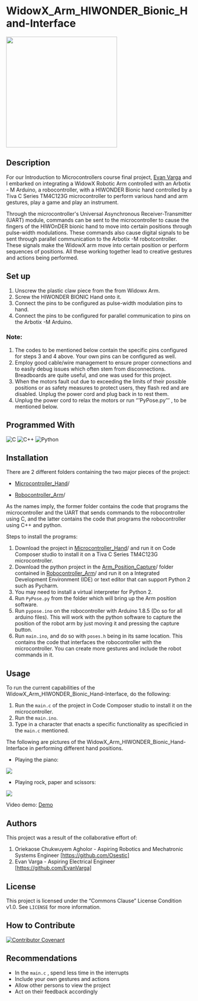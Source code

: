 # WidowX_Arm_HIWONDER_Bionic_Hand-Interface </h2>


<img src="https://github.com/Osestic/WidowX_Arm_HIWONDER_Bionic_Hand-Interface/assets/42704298/25f37eee-65a8-4e1e-a7c2-306f3ad84e96" width="300"/>

## Description
For our Introduction to Microcontrollers course final project, [Evan Varga](https://www.linkedin.com/in/evan-varga-2a21aa221/) and I embarked on integrating a WidowX Robotic Arm controlled with an Arbotix - M Arduino, a robocontroller, with a HIWONDER Bionic hand controlled by a Tiva C Series TM4C123G microcontroller to perform various hand and arm gestures, play a game and play an instrument. 

Through the microcontroller's Universal Asynchronous Receiver-Transmitter (UART) module, commands can be sent to the microcontroller to cause the fingers of the HIWOnDER bionic hand to move into certain positions through pulse-width modulations. These commands also cause digital signals to be sent through parallel communication to the Arbotix -M robotcontroller. These signals make the WidowX arm move into certain position or perform sequences of positions. All these working together lead to creative gestures and actions being performed.

## Set up
1.	Unscrew the plastic claw piece from the from Widowx Arm.
2.	Screw the HIWONDER BIONIC Hand onto it.
3.	Connect the pins to be configured as pulse-width modulation pins to hand.
4.	Connect the pins to be configured for parallel communication to pins on the Arbotix -M 
Arduino.

### Note:
1.	The codes to be mentioned below contain the specific pins configured for steps 3 and 4 above. Your own pins can be configured as well.
2.	Employ good cable/wire management to ensure proper connections and to easily debug issues which often stem from disconnections. Breadboards are quite useful, and one was used for this project.
3.	When the motors fault out due to exceeding the limits of their possible positions or as safety measures to protect users, they flash red and are disabled. Unplug the power cord and plug back in to rest them. 
4.	Unplug the power cord to relax the motors or run ‘’’PyPose.py’’’ , to be mentioned below.

## Programmed With

![C](https://img.shields.io/badge/c-%2300599C.svg?style=for-the-badge&logo=c&logoColor=white)
![C++](https://img.shields.io/badge/c++-%2300599C.svg?style=for-the-badge&logo=c%2B%2B&logoColor=white)
![Python](https://img.shields.io/badge/python-3670A0?style=for-the-badge&logo=python&logoColor=ffdd54)


## Installation
There are 2 different folders containing the two major pieces of the project:
- [Microcontroller_Hand](https://github.com/Osestic/WidowX_Arm_HIWONDER_Bionic_Hand-Interface/tree/main/Microcontroller_Hand)/

- [Robocontroller_Arm](https://github.com/Osestic/WidowX_Arm_HIWONDER_Bionic_Hand-Interface/tree/main/Robocontroller_Arm)/


As the names imply, the former folder contains the code that programs the microcontroller and the UART that sends commands to the robocontroller using C, and the latter contains the code that programs the robocontroller using C++ and python. 

Steps to install the programs:
1. Download the project in [Microcontroller_Hand](https://github.com/Osestic/WidowX_Arm_HIWONDER_Bionic_Hand-Interface/tree/main/Microcontroller_Hand)/ and run it on Code Composer studio to install it on a Tiva C Series TM4C123G microcontroller.
2. Download the python project in the [Arm_Position_Capture](https://github.com/Osestic/WidowX_Arm_HIWONDER_Bionic_Hand-Interface/tree/main/Robocontroller_Arm/Arm_Position_Capture)/ folder contained in [Robocontroller_Arm](https://github.com/Osestic/WidowX_Arm_HIWONDER_Bionic_Hand-Interface/tree/main/Robocontroller_Arm)/ and run it on a Integrated Development Environment (IDE) or text editor that can support Python 2 such as Pycharm.
3. You may need to install a virtual interpreter for Python 2.
4. Run ```PyPose.py``` from the folder which will bring up the Arm position software.
5. Run ```pypose.ino``` on the robocontroller with Arduino 1.8.5 (Do so for all arduino files). This will work with the python software to capture the position of the robot arm by just moving it and pressing the capture button.
6. Run ```main.ino```, and do so with ```poses.h``` being in its same location. This contains the code that interfaces the robocontroller with the microcontroller. You can create more gestures and include the robot commands in it.

## Usage
To run the current capabilities of the WidowX_Arm_HIWONDER_Bionic_Hand-Interface, do the following:
1. Run the ```main.c``` of the project in Code Composer studio to install it on the microcontroller.
2. Run the ```main.ino```.
3. Type in a character that enacts a specific functionality as specificied in the ```main.c``` mentioned.

The following are pictures of the  WidowX_Arm_HIWONDER_Bionic_Hand-Interface in performing different hand positions. 

- Playing the piano:
<img src="https://github.com/Osestic/WidowX_Arm_HIWONDER_Bionic_Hand-Interface/assets/42704298/cb93812d-9d59-4cbb-93cf-d6da717aa819">

- Playing rock, paper and scissors:
  
<img src="https://github.com/Osestic/WidowX_Arm_HIWONDER_Bionic_Hand-Interface/assets/42704298/20376c5a-8b07-44d5-b52b-3d32332adce1">

Video demo:
[Demo](https://youtu.be/vg_HYsMw0Hg) 


 
## Authors
This project was a result of the collaborative effort of:
1. Oriekaose Chukwuyem Agholor - Aspiring Robotics and Mechatronic Systems Engineer [https://github.com/Osestic]
2. Evan Varga - Aspiring Electrical Engineer [https://github.com/EvanVarga]

## License
This project is licensed under the “Commons Clause” License Condition v1.0. See ```LICENSE``` for more information.


## How to Contribute
[![Contributor Covenant](https://img.shields.io/badge/Contributor%20Covenant-2.1-4baaaa.svg)](code_of_conduct.md)


## Recommendations
- In the ```main.c``` , spend less time in the interrupts
- Include your own gestures and actions
- Allow other persons to view the project
- Act on their feedback accordingly

